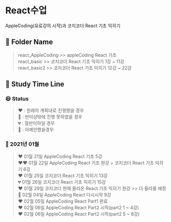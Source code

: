# React수업

AppleCoding(유료강의 시작)과 코지코더 React 기초 익히기 <br>

## :file_folder: Folder Name
> react_AppleCoding >> appleCoding React 기초<br>
> react_basic >> 코지코더 React 기초 익히기 1강 ~ 11강<br>
> react_basic2 >> 코지코더 React 기초 익히기 12강 ~ 22강<br>

## :calendar: Study Time Line

### :laughing: Status 

> :heart: : 원래의 계획대로 진행했을 경우<br>
> :green_heart: : 반이상밖에 진행 못하였을 경우<br>
> :broken_heart: : 절반이하일 경우<br>
> :black_heart: : 아예안했을경우


### :rabbit: 2021년 01월 

> :heart: 01월 21일 AppleCoding React 기초 5강<br>
> :heart::heart: 01월 22일 AppleCoding React 기초 완강 + 코지코더 React 기초 익히기 6강<br>
> :heart: 01월 25일 코지코더 React 기초 익히기 13강<br>
> :broken_heart: 01월 26일 코지코더 React 기초 익히기 15강<br>
> :heart: 01월 29일 코지코더 현재 올라온 React 기초 익히기 완강 >> 더 올라올 예정<br>
> :green_heart: 02월 04일 AppleCoding React 다시시작 9강<br>
> :heart: 02월 05일 AppleCoding React Part1 완료<br>
> :heart: 02월 06일 AppleCoding React Part2 시작(part2 1 ~ 4강)<br>
> :heart: 02월 06일 AppleCoding React Part2 시작(part2 5 ~ 8강)<br>
